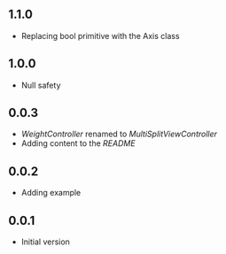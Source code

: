 ## 1.1.0

* Replacing bool primitive with the Axis class

## 1.0.0

* Null safety

## 0.0.3

* *WeightController* renamed to *MultiSplitViewController*
* Adding content to the *README*

## 0.0.2

* Adding example

## 0.0.1

* Initial version
